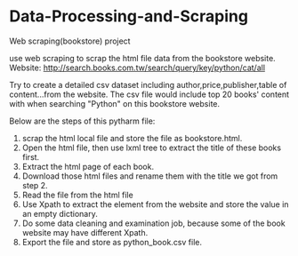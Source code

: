 # Data-Processing-and-Scraping

Web scraping(bookstore) project

use web scraping to scrap the html file data from the bookstore website. 
Website: http://search.books.com.tw/search/query/key/python/cat/all

Try to create a detailed csv dataset including author,price,publisher,table of content...from the website.
The csv file would include top 20 books' content with when searching "Python" on this bookstore website.

Below are the steps of this pytharm file:
1. scrap the html local file and store the file as bookstore.html. 
2. Open the html file, then use lxml tree to extract the title of these books first. 
3. Extract the html page of each book.
4. Download those html files and rename them with the title we got from step 2. 
5. Read the file from the html file
6. Use Xpath to extract the element from the website and store the value in an empty dictionary.
7. Do some data cleaning and examination job, because some of the book website may have different Xpath. 
8. Export the file and store as python_book.csv file. 
